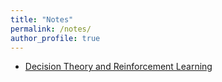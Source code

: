 ```yaml
---
title: "Notes"
permalink: /notes/
author_profile: true
---
```


* [Decision Theory and Reinforcement Learning](/notes/reinforcement-learning/)
